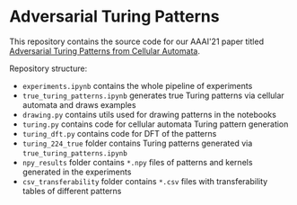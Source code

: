# Adversarial Turing Patterns
This repository contains the source code for our AAAI'21 paper titled [Adversarial Turing Patterns from Cellular Automata](https://arxiv.org/abs/2011.09393 "Adversarial Turing Patterns from Cellular Automata").

Repository structure:

* `experiments.ipynb` contains the whole pipeline of experiments
* `true_turing_patterns.ipynb` generates true Turing patterns via cellular automata and draws examples
* `drawing.py` contains utils used for drawing patterns in the notebooks
* `turing.py` contains code for cellular automata Turing pattern generation
* `turing_dft.py` contains code for DFT of the patterns
* `turing_224_true` folder contains Turing patterns generated via `true_turing_patterns.ipynb`
* `npy_results` folder contains `*.npy` files of patterns and kernels generated in the experiments
* `csv_transferability` folder contains `*.csv` files with transferability tables of different patterns
